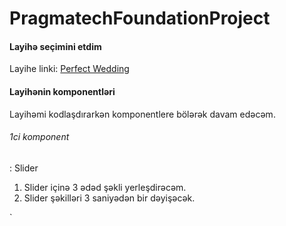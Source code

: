 # PragmatechFoundationProject

 
<h4> Layihə seçimini etdim </h4>

Layihe linki: <a href="http://kodesolution.website/html/html/perfect-wedding/v2.1/demo/event-index-sp-layout1.html">Perfect Wedding</a> 

<h4> Layihənin komponentləri </h4>

Layihəmi kodlaşdırarkən komponentlere bölərək davam edəcəm.

<h6> 1ci komponent </h6> : Slider

1. Slider içinə 3 ədəd şəkli yerleşdirəcəm.
2. Slider şəkilləri 3 saniyədən bir dəyişəcək.

̀